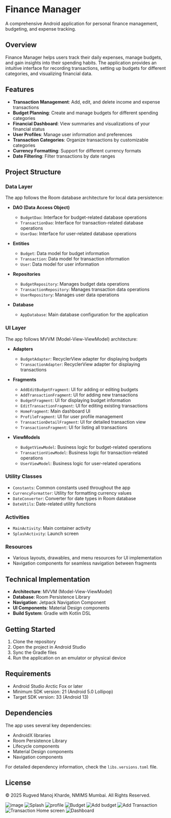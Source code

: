 # Finance Manager

A comprehensive Android application for personal finance management, budgeting, and expense tracking.

## Overview

Finance Manager helps users track their daily expenses, manage budgets, and gain insights into their spending habits. The application provides an intuitive interface for recording transactions, setting up budgets for different categories, and visualizing financial data.

## Features

- **Transaction Management**: Add, edit, and delete income and expense transactions
- **Budget Planning**: Create and manage budgets for different spending categories
- **Financial Dashboard**: View summaries and visualizations of your financial status
- **User Profiles**: Manage user information and preferences
- **Transaction Categories**: Organize transactions by customizable categories
- **Currency Formatting**: Support for different currency formats
- **Date Filtering**: Filter transactions by date ranges

## Project Structure

### Data Layer

The app follows the Room database architecture for local data persistence:

- **DAO (Data Access Object)**
  - `BudgetDao`: Interface for budget-related database operations
  - `TransactionDao`: Interface for transaction-related database operations
  - `UserDao`: Interface for user-related database operations

- **Entities**
  - `Budget`: Data model for budget information
  - `Transaction`: Data model for transaction information
  - `User`: Data model for user information

- **Repositories**
  - `BudgetRepository`: Manages budget data operations
  - `TransactionRepository`: Manages transaction data operations
  - `UserRepository`: Manages user data operations

- **Database**
  - `AppDatabase`: Main database configuration for the application

### UI Layer

The app follows MVVM (Model-View-ViewModel) architecture:

- **Adapters**
  - `BudgetAdapter`: RecyclerView adapter for displaying budgets
  - `TransactionAdapter`: RecyclerView adapter for displaying transactions

- **Fragments**
  - `AddEditBudgetFragment`: UI for adding or editing budgets
  - `AddTransactionFragment`: UI for adding new transactions
  - `BudgetFragment`: UI for displaying budget information
  - `EditTransactionFragment`: UI for editing existing transactions
  - `HomeFragment`: Main dashboard UI
  - `ProfileFragment`: UI for user profile management
  - `TransactionDetailFragment`: UI for detailed transaction view
  - `TransactionsFragment`: UI for listing all transactions

- **ViewModels**
  - `BudgetViewModel`: Business logic for budget-related operations
  - `TransactionViewModel`: Business logic for transaction-related operations
  - `UserViewModel`: Business logic for user-related operations

### Utility Classes

- `Constants`: Common constants used throughout the app
- `CurrencyFormatter`: Utility for formatting currency values
- `DateConverter`: Converter for date types in Room database
- `DateUtils`: Date-related utility functions

### Activities

- `MainActivity`: Main container activity
- `SplashActivity`: Launch screen

### Resources

- Various layouts, drawables, and menu resources for UI implementation
- Navigation components for seamless navigation between fragments

## Technical Implementation

- **Architecture**: MVVM (Model-View-ViewModel)
- **Database**: Room Persistence Library
- **Navigation**: Jetpack Navigation Component
- **UI Components**: Material Design components
- **Build System**: Gradle with Kotlin DSL

## Getting Started

1. Clone the repository
2. Open the project in Android Studio
3. Sync the Gradle files
4. Run the application on an emulator or physical device

## Requirements

- Android Studio Arctic Fox or later
- Minimum SDK version: 21 (Android 5.0 Lollipop)
- Target SDK version: 33 (Android 13)

## Dependencies

The app uses several key dependencies:

- AndroidX libraries
- Room Persistence Library
- Lifecycle components
- Material Design components
- Navigation components

For detailed dependency information, check the `libs.versions.toml` file.

## License
© 2025 Rugved Manoj Kharde, NMIMS Mumbai. All Rights Reserved.


![image](https://github.com/user-attachments/assets/67938661-4caf-45f3-ad36-5365d14e74b1) ![Splash](https://github.com/user-attachments/assets/3972d747-1e9e-4074-9d4a-e2c049fad6b5)
![profile](https://github.com/user-attachments/assets/46cbcaa7-c95e-4b68-a883-1e46fba6c573) ![Budget](https://github.com/user-attachments/assets/e4aa6b3f-0a48-4c8a-99ae-9e4fabe9e9ea)
![Add budget](https://github.com/user-attachments/assets/c74fe9fb-4635-4b69-9b25-674b9f39927f) ![Add Transaction](https://github.com/user-attachments/assets/116c313b-7ea8-4631-803d-43d14136ba82)
![Transaction Home screen](https://github.com/user-attachments/assets/2c110b51-cfe3-40c1-9ce5-c8c6d5f125d3) ![Dashboard](https://github.com/user-attachments/assets/519949a9-1aeb-403e-962f-fb1e7cbc1050)







